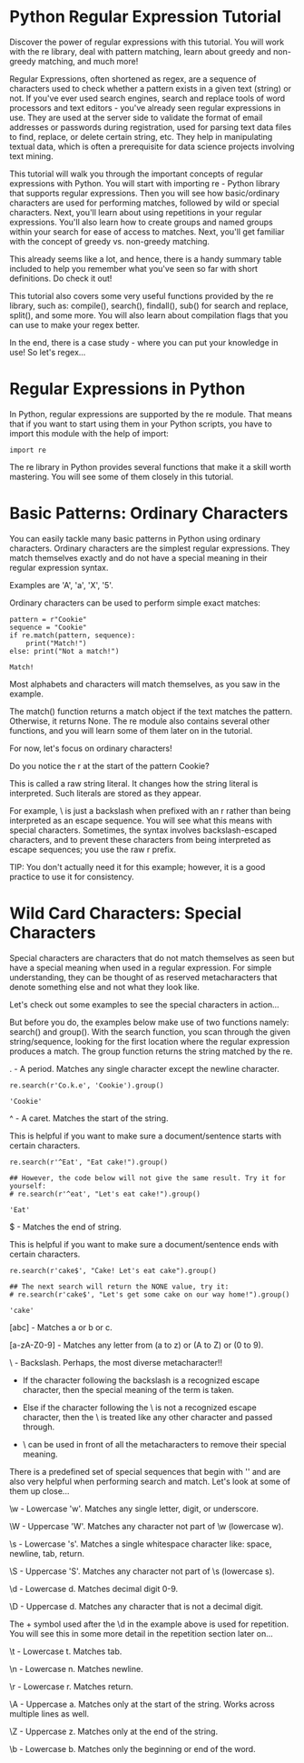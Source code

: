 # Python Regular Expression Tutorial
Discover the power of regular expressions with this tutorial. You will work with the re library, deal with pattern matching, learn about greedy and non-greedy matching, and much more!

Regular Expressions, often shortened as regex, are a sequence of characters used to check whether a pattern exists in a given text (string) or not. If you've ever used search engines, search and replace tools of word processors and text editors - you've already seen regular expressions in use. They are used at the server side to validate the format of email addresses or passwords during registration, used for parsing text data files to find, replace, or delete certain string, etc. They help in manipulating textual data, which is often a prerequisite for data science projects involving text mining.

This tutorial will walk you through the important concepts of regular expressions with Python. You will start with importing re - Python library that supports regular expressions. Then you will see how basic/ordinary characters are used for performing matches, followed by wild or special characters. Next, you'll learn about using repetitions in your regular expressions. You'll also learn how to create groups and named groups within your search for ease of access to matches. Next, you'll get familiar with the concept of greedy vs. non-greedy matching.

This already seems like a lot, and hence, there is a handy summary table included to help you remember what you've seen so far with short definitions. Do check it out!

This tutorial also covers some very useful functions provided by the re library, such as: compile(), search(), findall(), sub() for search and replace, split(), and some more. You will also learn about compilation flags that you can use to make your regex better.

In the end, there is a case study - where you can put your knowledge in use! So let's regex...

# Regular Expressions in Python

In Python, regular expressions are supported by the re module. That means that if you want to start using them in your Python scripts, you have to import this module with the help of import:

``` 
import re
```

The re library in Python provides several functions that make it a skill worth mastering. You will see some of them closely in this tutorial.

# Basic Patterns: Ordinary Characters

You can easily tackle many basic patterns in Python using ordinary characters. Ordinary characters are the simplest regular expressions. They match themselves exactly and do not have a special meaning in their regular expression syntax.

Examples are 'A', 'a', 'X', '5'.

Ordinary characters can be used to perform simple exact matches:

```
pattern = r"Cookie"
sequence = "Cookie"
if re.match(pattern, sequence):
    print("Match!")
else: print("Not a match!")
```

```Match!```

Most alphabets and characters will match themselves, as you saw in the example.

The match() function returns a match object if the text matches the pattern. Otherwise, it returns None. The re module also contains several other functions, and you will learn some of them later on in the tutorial.

For now, let's focus on ordinary characters!

Do you notice the r at the start of the pattern Cookie?

This is called a raw string literal. It changes how the string literal is interpreted. Such literals are stored as they appear.

For example, \ is just a backslash when prefixed with an r rather than being interpreted as an escape sequence. You will see what this means with special characters. Sometimes, the syntax involves backslash-escaped characters, and to prevent these characters from being interpreted as escape sequences; you use the raw r prefix.

TIP: You don't actually need it for this example; however, it is a good practice to use it for consistency.

# Wild Card Characters: Special Characters

Special characters are characters that do not match themselves as seen but have a special meaning when used in a regular expression. For simple understanding, they can be thought of as reserved metacharacters that denote something else and not what they look like.

Let's check out some examples to see the special characters in action...

But before you do, the examples below make use of two functions namely: search() and group().
With the search function, you scan through the given string/sequence, looking for the first location where the regular expression produces a match.
The group function returns the string matched by the re. 

. - A period. Matches any single character except the newline character.

```re.search(r'Co.k.e', 'Cookie').group()```

```'Cookie'```

^ - A caret. Matches the start of the string.

This is helpful if you want to make sure a document/sentence starts with certain characters.

```
re.search(r'^Eat', "Eat cake!").group()

## However, the code below will not give the same result. Try it for yourself:
# re.search(r'^eat', "Let's eat cake!").group()
```
```'Eat'```

$ - Matches the end of string.

This is helpful if you want to make sure a document/sentence ends with certain characters.

```
re.search(r'cake$', "Cake! Let's eat cake").group()

## The next search will return the NONE value, try it:
# re.search(r'cake$', "Let's get some cake on our way home!").group()
```

```'cake'```

[abc] - Matches a or b or c.

[a-zA-Z0-9] - Matches any letter from (a to z) or (A to Z) or (0 to 9).


\ - Backslash.
Perhaps, the most diverse metacharacter!!

* If the character following the backslash is a recognized escape character, then the special meaning of the term is taken.
* Else if the character following the \ is not a recognized escape character, then the \ is treated like any other character and passed through.

* \ can be used in front of all the metacharacters to remove their special meaning.


There is a predefined set of special sequences that begin with '\' and are also very helpful when performing search and match. Let's look at some of them up close...

\w - Lowercase 'w'. Matches any single letter, digit, or underscore.

\W - Uppercase 'W'. Matches any character not part of \w (lowercase w).


\s - Lowercase 's'. Matches a single whitespace character like: space, newline, tab, return.

\S - Uppercase 'S'. Matches any character not part of \s (lowercase s).

\d - Lowercase d. Matches decimal digit 0-9.

\D - Uppercase d. Matches any character that is not a decimal digit.

The + symbol used after the \d in the example above is used for repetition. You will see this in some more detail in the repetition section later on...

\t - Lowercase t. Matches tab.

\n - Lowercase n. Matches newline.

\r - Lowercase r. Matches return.

\A - Uppercase a. Matches only at the start of the string. Works across multiple lines as well.

\Z - Uppercase z. Matches only at the end of the string.

\b - Lowercase b. Matches only the beginning or end of the word.